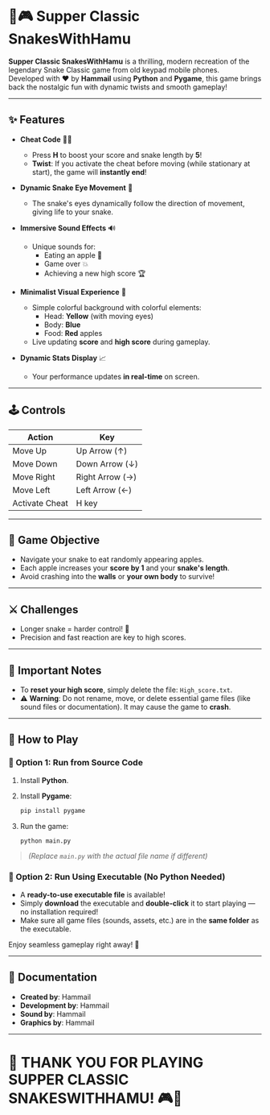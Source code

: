 
# 🐍🎮 Supper Classic SnakesWithHamu

**Supper Classic SnakesWithHamu** is a thrilling, modern recreation of the legendary Snake Classic game from old keypad mobile phones.  
Developed with ❤️ by **Hammail** using **Python** and **Pygame**, this game brings back the nostalgic fun with dynamic twists and smooth gameplay!

---

## ✨ Features

- **Cheat Code** 🧙‍♂️
  - Press **H** to boost your score and snake length by **5**!
  - **Twist**: If you activate the cheat before moving (while stationary at start), the game will **instantly end**!

- **Dynamic Snake Eye Movement** 👀
  - The snake's eyes dynamically follow the direction of movement, giving life to your snake.

- **Immersive Sound Effects** 🔊
  - Unique sounds for:
    - Eating an apple 🍎
    - Game over 💥
    - Achieving a new high score 🏆

- **Minimalist Visual Experience** 🖤
  - Simple colorful background with colorful elements:
    - Head: **Yellow** (with moving eyes)
    - Body: **Blue**
    - Food: **Red** apples
  - Live updating **score** and **high score** during gameplay.

- **Dynamic Stats Display** 📈
  - Your performance updates **in real-time** on screen.

---

## 🕹 Controls

| Action          | Key             |
| --------------- | ---------------- |
| Move Up         | Up Arrow (↑)     |
| Move Down       | Down Arrow (↓)   |
| Move Right      | Right Arrow (→)  |
| Move Left       | Left Arrow (←)   |
| Activate Cheat  | H key            |

---

## 🎯 Game Objective

- Navigate your snake to eat randomly appearing apples.
- Each apple increases your **score by 1** and your **snake's length**.
- Avoid crashing into the **walls** or **your own body** to survive!

---

## ⚔️ Challenges

- Longer snake = harder control! 🚀
- Precision and fast reaction are key to high scores.

---

## 🚨 Important Notes

- To **reset your high score**, simply delete the file: `High_score.txt`.
- ⚠️ **Warning**: Do not rename, move, or delete essential game files (like sound files or documentation). It may cause the game to **crash**.

---

## 🚀 How to Play

### 🔹 Option 1: Run from Source Code

1. Install **Python**.
2. Install **Pygame**:

   ```bash
   pip install pygame
   ```

3. Run the game:

   ```bash
   python main.py
   ```

> *(Replace `main.py` with the actual file name if different)*

### 🔹 Option 2: Run Using Executable (No Python Needed)

- A **ready-to-use executable file** is available!
- Simply **download** the executable and **double-click** it to start playing — no installation required!
- Make sure all game files (sounds, assets, etc.) are in the **same folder** as the executable.

Enjoy seamless gameplay right away! 🎉

---

## 📄 Documentation

- **Created by**: Hammail
- **Development by**: Hammail
- **Sound by**: Hammail
- **Graphics by**: Hammail

---

# 🎉 THANK YOU FOR PLAYING SUPPER CLASSIC SNAKESWITHHAMU! 🎮🐍
